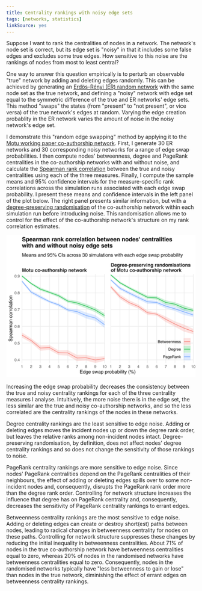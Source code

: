 ```yaml
---
title: Centrality rankings with noisy edge sets
tags: [networks, statistics]
linkSource: yes
---
```


Suppose I want to rank the centralities of nodes in a network.
The network's node set is correct, but its edge set is "noisy" in that it includes some false edges and excludes some true edges.
How sensitive to this noise are the rankings of nodes from most to least central?

One way to answer this question empirically is to perturb an observable "true" network by adding and deleting edges randomly.
This can be achieved by generating an [Erdös-Rényi (ER) random network](https://en.wikipedia.org/wiki/Erd%C5%91s%E2%80%93R%C3%A9nyi_model) with the same node set as the true network, and defining a "noisy" network with edge set equal to the symmetric difference of the true and ER networks' edge sets.
This method "swaps" the states (from "present" to "not present", or vice versa) of the true network's edges at random.
Varying the edge creation probablity in the ER network varies the amount of noise in the noisy network's edge set.

I demonstrate this "random edge swapping" method by applying it to the [Motu working paper co-authorship network](/blog/coauthorship-networks-motu/).
First, I generate 30 ER networks and 30 corresponding noisy networks for a range of edge swap probabilities.
I then compute nodes' betweenness, degree and PageRank centralities in the co-authorship networks with and without noise, and calculate the [Spearman rank correlation](https://en.wikipedia.org/wiki/Spearman%27s_rank_correlation_coefficient) between the true and noisy centralities using each of the three measures.
Finally, I compute the sample means and 95% confidence intervals for the measure-specific rank correlations across the simulation runs associated with each edge swap probability.
I present these means and confidence intervals in the left panel of the plot below.
The right panel presents similar information, but with a [degree-preserving randomisation](https://en.wikipedia.org/wiki/Degree-preserving_randomization) of the co-authorship network within each simulation run before introducing noise.
This randomisation allows me to control for the effect of the co-authorship network's structure on my rank correlation estimates.

![](figures/correlations-1.svg)

Increasing the edge swap probability decreases the consistency between the true and noisy centrality rankings for each of the three centrality measures I analyse.
Intuitively, the more noise there is in the edge set, the less similar are the true and noisy co-authorship networks, and so the less correlated are the centrality rankings of the nodes in these networks.

Degree centrality rankings are the least sensitive to edge noise.
Adding or deleting edges moves the incident nodes up or down the degree rank order, but leaves the relative ranks among non-incident nodes intact.
Degree-preserving randomisation, by definition, does not affect nodes' degree centrality rankings and so does not change the sensitivity of those rankings to noise.

PageRank centrality rankings are more sensitive to edge noise.
Since nodes' PageRank centralities depend on the PageRank centralities of their neighbours, the effect of adding or deleting edges spills over to some non-incident nodes and, consequently, disrupts the PageRank rank order more than the degree rank order.
Controlling for network structure increases the influence that degree has on PageRank centrality and, consequently, decreases the sensitivity of PageRank centrality rankings to errant edges.

Betweenness centrality rankings are the most sensitive to edge noise.
Adding or deleting edges can create or destroy short(est) paths between nodes, leading to radical changes in betweenness centrality for nodes on these paths.
Controlling for network structure suppresses these changes by reducing the initial inequality in betweenness centralities.
About 71% of nodes in the true co-authorship network have betweenness centralities equal to zero, whereas 20% of nodes in the randomised networks have betweenness centralities equal to zero.
Consequently, nodes in the randomised networks typically have "less betweenness to gain or lose" than nodes in the true network, diminishing the effect of errant edges on betweenness centrality rankings.


